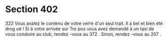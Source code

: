 # Section 402

322
Vous avalez le contenu de votre verre d'un seul trait. Il a bel et
bien été drog ué ! Si à votre arrivée sur Tro pos vous avez
demandé à un taxi de vous conduire au club, rendez -vous au
372 . Sinon, rendez -vous au 207 .